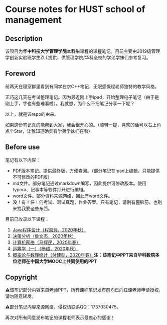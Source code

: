 # Course notes for HUST school of management

## Description

该项目为**华中科技大学管理学院本科生**课程的课程笔记。目前主要由2019级管理学创新实验班学生ZLL提供，供管理学院/华科全校的学弟学妹们参考复习。

##  Foreword

前两天在寝室群里看到有同学在求C++笔记，无限感慨程老师独特的教学风格。

正巧这几天在考试整理笔记。因为最近刚上手ipad，开始整理电子笔记（由于是刚上手，字也有些难看啦）。我就想，为什么不把笔记分享一下呢？

以上，就是该repo的由来。

如果这份笔记真的能帮到大家，我会很开心的。（顺带一提，喜欢的话可以右上角点个Star，让我知道确实有学弟学妹们在看）

## Before use

笔记有以下内容：

- PDF版本笔记。提供最终版，方便查阅。（部分笔记在ipad上编辑，只能提供不可修改的PDF版）
- md文件。部分笔记通过markdown编写，因此提供可修改版本。使用typora、记事本等软件打开进行编辑。
- word文件。部分资料来源网络，因此有word文件。
- 没！有！任！何考试、测试真题，作业答案。只有笔记，请别有歪脑筋，也别来找我要这些东西。

目前已收录以下课程：

1. [Java程序设计（程海芳，2020年秋）](Java程序设计/)
2. [决策分析（詹文杰，2020年秋）](决策分析)
3. [计算机网络（马辉民，2020年春）](计算机网络)
4. [运筹学（一）（杨超，2020年秋）](运筹学（一）)
5. [概率论与数理统计（付建勋，2020年春）](概率论与数理统计)**注：该笔记中PPT来自华科数院多位老师在中国大学MOOC上共同使用的PPT**

## Copyright

⚠️该笔记部分内容来自老师PPT，所有课程笔记发布前均已向任课老师申请授权，请勿随意转发。

⚠️部分笔记内容来源网络，侵权请联系QQ：1737030475。

再次对所有同意发布笔记的课程老师表示最衷心的感谢！

